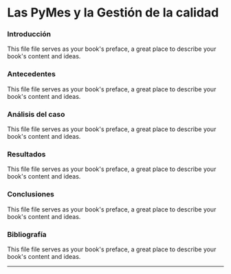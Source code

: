 # Las PyMes y la Gestión de la calidad

### Introducción

This file file serves as your book's preface, a great place to describe your book's content and ideas.

### Antecedentes

This file file serves as your book's preface, a great place to describe your book's content and ideas.

### Análisis del caso

This file file serves as your book's preface, a great place to describe your book's content and ideas.

### Resultados

This file file serves as your book's preface, a great place to describe your book's content and ideas.

### Conclusiones

This file file serves as your book's preface, a great place to describe your book's content and ideas.

### Bibliografía

This file file serves as your book's preface, a great place to describe your book's content and ideas.

---



